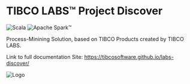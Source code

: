 # TIBCO LABS™ Project Discover

![Scala](https://img.shields.io/badge/scala-2.12-blue) ![Apache Spark™](https://img.shields.io/badge/Spark-3.0.1-informational?style=flat-square&logo=appveyor)

Process-Minining Solution, based on TIBCO Products created by TIBCO LABS.

Link to full documentation Site: https://tibcosoftware.github.io/labs-discover/

![Logo](https://tibcosoftware.github.io/TIBCO-LABS/about/tibcolabs-brand.png "Labs Logo")
